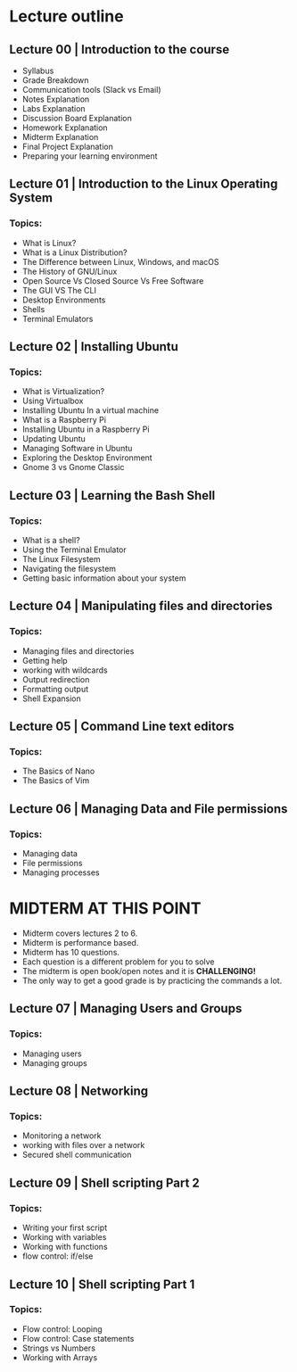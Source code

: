 # Lecture outline

## Lecture 00 | Introduction to the course
* Syllabus
* Grade Breakdown
* Communication tools (Slack vs Email)
* Notes Explanation
* Labs Explanation
* Discussion Board Explanation
* Homework Explanation
* Midterm Explanation
* Final Project Explanation
* Preparing your learning environment

## Lecture 01 | Introduction to the Linux Operating System
### Topics:
* What is Linux?
* What is a Linux Distribution?
* The Difference between Linux, Windows, and macOS
* The History of GNU/Linux
* Open Source Vs Closed Source Vs Free Software 
* The GUI VS The CLI
* Desktop Environments
* Shells
* Terminal Emulators


## Lecture 02 | Installing Ubuntu
### Topics:
* What is Virtualization?
* Using Virtualbox
* Installing Ubuntu In a virtual machine
* What is a Raspberry Pi
* Installing Ubuntu in a Raspberry Pi
* Updating Ubuntu
* Managing Software in Ubuntu
* Exploring the Desktop Environment
* Gnome 3 vs Gnome Classic

## Lecture 03 | Learning the Bash Shell
### Topics:
* What is a shell?
* Using the Terminal Emulator
* The Linux Filesystem
* Navigating the filesystem
* Getting basic information about your system

## Lecture 04 | Manipulating files and directories
### Topics:
* Managing files and directories
* Getting help
* working with wildcards
* Output redirection
* Formatting output
* Shell Expansion

## Lecture 05 | Command Line text editors
### Topics:
* The Basics of Nano
* The Basics of Vim

## Lecture 06 | Managing Data and File permissions
### Topics:
* Managing data
* File permissions
* Managing processes


# MIDTERM AT THIS POINT
* Midterm covers lectures 2 to 6.
* Midterm is performance based. 
* Midterm has 10 questions.
* Each question is a different problem for you to solve
* The midterm is open book/open notes and it is **CHALLENGING!**
* The only way to get a good grade is by practicing the commands a lot.


## Lecture 07 | Managing Users and Groups
### Topics:
* Managing users
* Managing groups

## Lecture 08 | Networking
### Topics:
* Monitoring a network
* working with files over a network
* Secured shell communication

## Lecture 09 | Shell scripting Part 2
### Topics:
* Writing your first script
* Working with variables
* Working with functions
* flow control: if/else

## Lecture 10 | Shell scripting Part 1
### Topics:
* Flow control: Looping
* Flow control: Case statements
* Strings vs Numbers
* Working with Arrays
